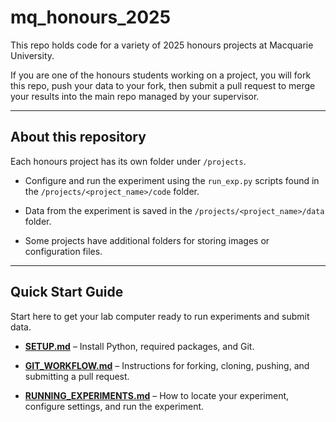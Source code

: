 # mq_honours_2025

This repo holds code for a variety of 2025 honours projects
at Macquarie University.

If you are one of the honours students working on a project,
you will  fork this repo, push your data to your fork, then
submit a pull request to merge your results into the main
repo managed by your supervisor.

---

## About this repository

Each honours project has its own folder under `/projects`.

- Configure and run the experiment using the `run_exp.py`
  scripts found in the `/projects/<project_name>/code`
  folder.

- Data from the experiment is saved in the
  `/projects/<project_name>/data` folder.

- Some projects have additional folders for storing images
  or configuration files.

---

## Quick Start Guide

Start here to get your lab computer ready to run experiments and submit data.

- **[SETUP.md](SETUP.md)** – Install Python, required
  packages, and Git.

- **[GIT_WORKFLOW.md](GIT_WORKFLOW.md)** – Instructions for
  forking, cloning, pushing, and submitting a pull request.

- **[RUNNING_EXPERIMENTS.md](RUNNING_EXPERIMENTS.md)** – How
  to locate your experiment, configure settings, and run the
  experiment.


